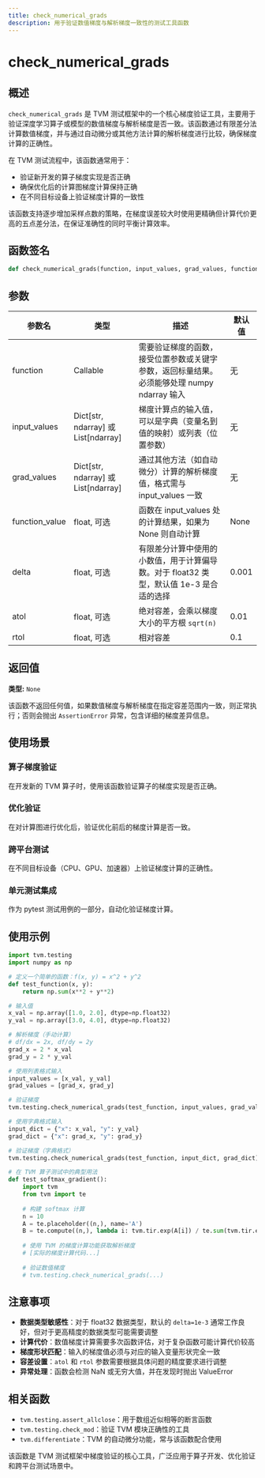 ```yaml
---
title: check_numerical_grads
description: 用于验证数值梯度与解析梯度一致性的测试工具函数
---
```


# check_numerical_grads

## 概述

`check_numerical_grads` 是 TVM 测试框架中的一个核心梯度验证工具，主要用于验证深度学习算子或模型的数值梯度与解析梯度是否一致。该函数通过有限差分法计算数值梯度，并与通过自动微分或其他方法计算的解析梯度进行比较，确保梯度计算的正确性。

在 TVM 测试流程中，该函数通常用于：
- 验证新开发的算子梯度实现是否正确
- 确保优化后的计算图梯度计算保持正确
- 在不同目标设备上验证梯度计算的一致性

该函数支持逐步增加采样点数的策略，在梯度误差较大时使用更精确但计算代价更高的五点差分法，在保证准确性的同时平衡计算效率。

## 函数签名

```python
def check_numerical_grads(function, input_values, grad_values, function_value=None, delta=0.001, atol=0.01, rtol=0.1):
```

## 参数

| 参数名 | 类型 | 描述 | 默认值 |
|--------|------|------|--------|
| function | Callable | 需要验证梯度的函数，接受位置参数或关键字参数，返回标量结果。必须能够处理 numpy ndarray 输入 | 无 |
| input_values | Dict[str, ndarray] 或 List[ndarray] | 梯度计算点的输入值，可以是字典（变量名到值的映射）或列表（位置参数） | 无 |
| grad_values | Dict[str, ndarray] 或 List[ndarray] | 通过其他方法（如自动微分）计算的解析梯度值，格式需与 input_values 一致 | 无 |
| function_value | float, 可选 | 函数在 input_values 处的计算结果，如果为 None 则自动计算 | None |
| delta | float, 可选 | 有限差分计算中使用的小数值，用于计算偏导数。对于 float32 类型，默认值 1e-3 是合适的选择 | 0.001 |
| atol | float, 可选 | 绝对容差，会乘以梯度大小的平方根 `sqrt(n)` | 0.01 |
| rtol | float, 可选 | 相对容差 | 0.1 |

## 返回值

**类型:** `None`

该函数不返回任何值，如果数值梯度与解析梯度在指定容差范围内一致，则正常执行；否则会抛出 `AssertionError` 异常，包含详细的梯度差异信息。

## 使用场景

### 算子梯度验证
在开发新的 TVM 算子时，使用该函数验证算子的梯度实现是否正确。

### 优化验证
在对计算图进行优化后，验证优化前后的梯度计算是否一致。

### 跨平台测试
在不同目标设备（CPU、GPU、加速器）上验证梯度计算的正确性。

### 单元测试集成
作为 pytest 测试用例的一部分，自动化验证梯度计算。

## 使用示例

```python
import tvm.testing
import numpy as np

# 定义一个简单的函数：f(x, y) = x^2 + y^2
def test_function(x, y):
    return np.sum(x**2 + y**2)

# 输入值
x_val = np.array([1.0, 2.0], dtype=np.float32)
y_val = np.array([3.0, 4.0], dtype=np.float32)

# 解析梯度（手动计算）
# df/dx = 2x, df/dy = 2y
grad_x = 2 * x_val
grad_y = 2 * y_val

# 使用列表格式输入
input_values = [x_val, y_val]
grad_values = [grad_x, grad_y]

# 验证梯度
tvm.testing.check_numerical_grads(test_function, input_values, grad_values)

# 使用字典格式输入
input_dict = {"x": x_val, "y": y_val}
grad_dict = {"x": grad_x, "y": grad_y}

# 验证梯度（字典格式）
tvm.testing.check_numerical_grads(test_function, input_dict, grad_dict)

# 在 TVM 算子测试中的典型用法
def test_softmax_gradient():
    import tvm
    from tvm import te
    
    # 构建 softmax 计算
    n = 10
    A = te.placeholder((n,), name='A')
    B = te.compute((n,), lambda i: tvm.tir.exp(A[i]) / te.sum(tvm.tir.exp(A)))
    
    # 使用 TVM 的梯度计算功能获取解析梯度
    # [实际的梯度计算代码...]
    
    # 验证数值梯度
    # tvm.testing.check_numerical_grads(...)
```

## 注意事项

- **数据类型敏感性**：对于 float32 数据类型，默认的 `delta=1e-3` 通常工作良好，但对于更高精度的数据类型可能需要调整
- **计算代价**：数值梯度计算需要多次函数评估，对于复杂函数可能计算代价较高
- **梯度形状匹配**：输入的梯度值必须与对应的输入变量形状完全一致
- **容差设置**：`atol` 和 `rtol` 参数需要根据具体问题的精度要求进行调整
- **异常处理**：函数会检测 NaN 或无穷大值，并在发现时抛出 ValueError

## 相关函数

- `tvm.testing.assert_allclose`：用于数组近似相等的断言函数
- `tvm.testing.check_mod`：验证 TVM 模块正确性的工具
- `tvm.differentiate`：TVM 的自动微分功能，常与该函数配合使用

该函数是 TVM 测试框架中梯度验证的核心工具，广泛应用于算子开发、优化验证和跨平台测试场景中。